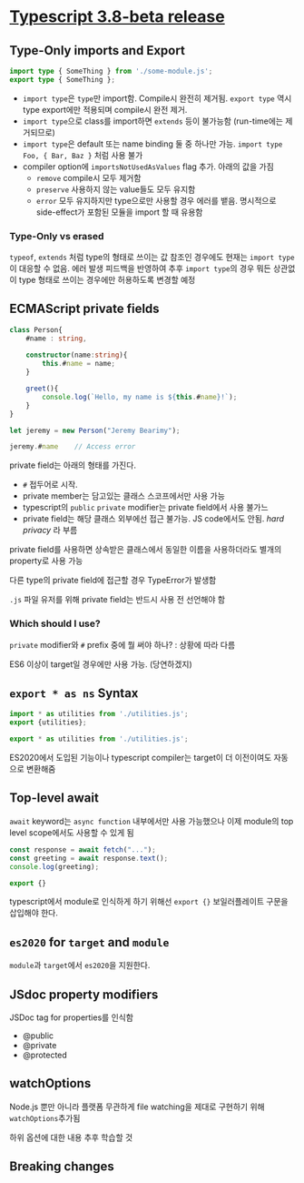 # [Typescript 3.8-beta release](https://devblogs.microsoft.com/typescript/announcing-typescript-3-8-beta/)

## Type-Only imports and Export
```typescript
import type { SomeThing } from './some-module.js';
export type { SomeThing };
```

- `import type`은 `type`만 import함. Compile시 완전히 제거됨. `export type` 역시 type export에만 적용되며 compile시 완전 제거.
- `import type`으로 class를 import하면 `extends` 등이 불가능함 (run-time에는 제거되므로)
- `import type`은 default 또는 name binding 둘 중 하나만 가능. `import type Foo, { Bar, Baz }` 처럼 사용 불가
- compiler option에 `importsNotUsedAsValues` flag 추가. 아래의 값을 가짐
  - `remove` compile시 모두 제거함
  - `preserve` 사용하지 않는 value들도 모두 유지함
  - `error` 모두 유지하지만 type으로만 사용할 경우 에러를 뱉음. 명시적으로 side-effect가 포함된 모듈을 import 할 때 유용함

### Type-Only vs erased
`typeof`, `extends` 처럼 type의 형태로 쓰이는 값 참조인 경우에도 현재는 `import type`이 대응할 수 없음. 에러 발생 피드백을 반영하여 추후 `import type`의 경우 뭐든 상관없이 type 형태로 쓰이는 경우에만 허용하도록 변경할 예정

## ECMAScript private fields
```typescript
class Person{
    #name : string,
    
    constructor(name:string){
        this.#name = name;
    }

    greet(){
        console.log(`Hello, my name is ${this.#name}!`);
    }
}

let jeremy = new Person("Jeremy Bearimy");

jeremy.#name    // Access error
```
private field는 아래의 형태를 가진다.

- `#` 접두어로 시작.
- private member는 담고있는 클래스 스코프에서만 사용 가능
- typescript의 `public` `private` modifier는 private field에서 사용 불가느
- private field는 해당 클래스 외부에선 접근 불가능. JS code에서도 안됨. *hard privacy* 라 부름

private field를 사용하면 상속받은 클래스에서 동일한 이름을 사용하더라도 별개의 property로 사용 가능

다른 type의 private field에 접근할 경우 TypeError가 발생함

`.js` 파일 유저를 위해 private field는 반드시 사용 전 선언해야 함

### Which should I use?
`private` modifier와 `#` prefix 중에 뭘 써야 하나? : 상황에 따라 다름

ES6 이상이 target일 경우에만 사용 가능. (당연하겠지)

## `export * as ns` Syntax
```typescript
import * as utilities from './utilities.js';
export {utilities};
```

```typescript
export * as utilities from './utilities.js';
```
ES2020에서 도입된 기능이나 typescript compiler는 target이 더 이전이여도 자동으로 변환해줌

## Top-level await
`await` keyword는 `async function` 내부에서만 사용 가능했으나 이제 module의 top level scope에서도 사용할 수 있게 됨
```typescript
const response = await fetch("...");
const greeting = await response.text();
console.log(greeting);

export {}
```

typescript에서 module로 인식하게 하기 위해선 `export {}` 보일러플레이트 구문을 삽입해야 한다.

## `es2020` for `target` and `module`
`module`과 `target`에서 `es2020`을 지원한다.

## JSdoc property modifiers
JSDoc tag for properties를 인식함

- @public
- @private
- @protected

## watchOptions
Node.js 뿐만 아니라 플랫폼 무관하게 file watching을 제대로 구현하기 위해 `watchOptions`추가됨

하위 옵션에 대한 내용 추후 학습할 것

## Breaking changes
